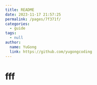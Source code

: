 ```yaml
---
title: README
date: 2023-11-17 21:57:25
permalink: /pages/7f371f/
categories:
  - guide
tags:
  - null
author:
  name: YuGong
  link: https://github.com/yugongcoding
---
```

# fff
